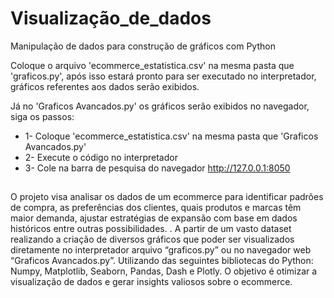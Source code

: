 # Visualização_de_dados
 Manipulação de dados para construção de gráficos com Python

Coloque o arquivo 'ecommerce_estatistica.csv' na mesma pasta que 'graficos.py', após isso estará pronto para ser executado no interpretador, gráficos referentes aos dados serão exibidos. 

Já no 'Graficos Avancados.py' os gráficos serão exibidos no navegador, siga os passos:
* 1- Coloque 'ecommerce_estatistica.csv' na mesma pasta que 'Graficos Avancados.py'
* 2- Execute o código no interpretador
* 3- Cole na barra de pesquisa do navegador http://127.0.0.1:8050

##
O projeto visa analisar os dados de um ecommerce para identificar padrões de compra, as preferências dos clientes, quais produtos e marcas têm maior demanda, ajustar estratégias de expansão com base em dados históricos entre outras possibilidades. . A partir de um vasto dataset realizando a criação de diversos gráficos que poder ser visualizados diretamente no interpretador arquivo “graficos.py” ou no navegador web “Graficos Avancados.py”. Utilizando das seguintes bibliotecas do Python: Numpy, Matplotlib, Seaborn, Pandas, Dash e Plotly. O objetivo é otimizar a visualização de dados e gerar insights valiosos sobre o ecommerce.
